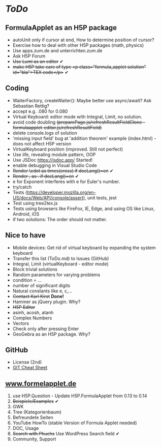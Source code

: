 # *ToDo* #

## FormulaApplet as an H5P package
* autoUnit only if cursor at end, How to determine position of cursor?
* Exercise how to deal with other H5P packages (math, physics)
* Use apps.zum.de and unterrichten.zum.de
* Ask H5P Forum
* <del>Use Lumi as an editor</del> ✔
* <del>make H5P take care of type &lt;p class="formula_applet solution" id="bla"&gt;TEX code&lt;/p&gt;</del> ✔
## Coding
* WaiterFactory, createWaiter(): Maybe better use async/await? Ask Sebastian Rettig?
* accept e.g. .080 for 0.080
* Virtual Keyboard: editor mode with Integral, Limit, no solution.
* avoid code doubling <del>(preparePage.js/refreshResultFieldClone - formulaapplet-editor.js/refreshResultField)</del>
* delete console.logs of solution
* 'missing input field' bug at 'addition theorem' example (index.html) - does not affect H5P version
* VirtualKeyboard position (improved. Still not perfect)
* Use iife, revealing module pattern, OOP
* Use JSDoc https://jsdoc.app/ Started!
* enable debugging in Visual Studio Code
* <del>Render \cdot as times(cross) if docLang()=en</del> ✔
* <del>Render , as . if docLang()=en</del> ✔
* e for Exponent interferes with e for Euler's number.
* try/catch
* Tests (https://developer.mozilla.org/en-US/docs/Web/API/console/assert), unit tests, jest
* Test using tree2tex.js
* Tests using browsers like FireFox, IE, Edge, and using OS like Linux, Android, iOS
* if two solutions: The order should not matter.

## Nice to have
* Mobile devices: Get rid of virtual keyboard by expanding the system keyboard
* Transfer this list (ToDo.md) to Issues (GitHub)
* Integral, Limit (virtualKeyboard - editor mode)
* Block trivial solutions
* Random parameters for varying problems
* condition = ...
* number of significant digits
* Natural constants like e, c,...
* <del>Contact Karl Kirst</del> **Done!**
* Hammer as jQuery plugin. Why?
* <del>H5P Editor</del>
* asinh, acosh, atanh
* Complex Numbers
* Vectors
* Check only after pressing Enter
* GeoGebra as an H5P package. Why?
## GitHub
* License (2nd)
* [GIT Cheat Sheet](../../git-cheat.php "Spickzettel für GIT")
## www.formelapplet.de
1) use H5P.Question - Update H5P.FormulaApplet from 0.13 to 0.14
1) <del>Beispiele/Examples</del> ✔
1) GWK
1) Tree (Kategorienbaum)
1) Befreundete Seiten
1) YouTube HowTo (stable Version of Formula Applet needed)
1) DOC, Usage
1) <del>Search with Phuchs</del> Use WordPress Search field ✔
1) Community, Support
